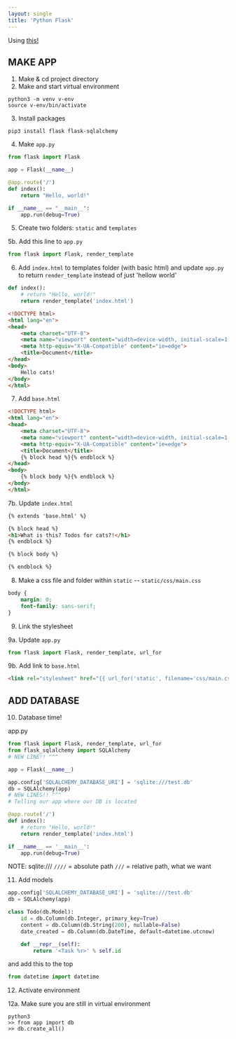 ```yaml
---
layout: single
title: 'Python Flask'
---
```


Using [this!](https://www.youtube.com/watch?v=Z1RJmh_OqeA&t=1325s)


## MAKE APP

1. Make & cd project directory 
2. Make and start virtual environment

```console
python3 -m venv v-env
source v-env/bin/activate
```
3. Install packages

```console
pip3 install flask flask-sqlalchemy
```
4. Make `app.py`

```python
from flask import Flask

app = Flask(__name__)

@app.route('/')
def index():
    return "Hello, world!"

if __name__ == "__main__":
    app.run(debug=True)
```

5. Create two folders: `static` and `templates`

5b. Add this line to `app.py` 

``` python
from flask import Flask, render_template
```

6. Add `index.html` to templates folder (with basic html) and update `app.py` to return `render_template` instead of just 'hellow world'

```python
def index():
    # return "Hello, world!"
    return render_template('index.html')
```

```html
<!DOCTYPE html>
<html lang="en">
<head>
    <meta charset="UTF-8">
    <meta name="viewport" content="width=device-width, initial-scale=1.0">
    <meta http-equiv="X-UA-Compatible" content="ie=edge">
    <title>Document</title>
</head>
<body>
    Hello cats!
</body>
</html>
```

7. Add `base.html`

```html
<!DOCTYPE html>
<html lang="en">
<head>
    <meta charset="UTF-8">
    <meta name="viewport" content="width=device-width, initial-scale=1.0">
    <meta http-equiv="X-UA-Compatible" content="ie=edge">
    <title>Document</title>
    {% block head %}{% endblock %}
</head>
<body>
    {% block body %}{% endblock %}
</body>
</html>
```

7b. Update `index.html`

```html
{% extends 'base.html' %}

{% block head %}
<h1>What is this? Todos for cats?!</h1>
{% endblock %}

{% block body %}

{% endblock %}
```

8. Make a css file and folder within `static` -- `static/css/main.css`

```css
body {
    margin: 0;
    font-family: sans-serif;
}
```

9. Link the stylesheet

9a. Update `app.py`

```python
from flask import Flask, render_template, url_for
```

9b. Add link to `base.html`

```html
<link rel="stylesheet" href="{{ url_for('static', filename='css/main.css') }}">
```
## ADD DATABASE

10. Database time!

app.py
```python
from flask import Flask, render_template, url_for
from flask_sqlalchemy import SQLAlchemy
# NEW LINE!! ^^^

app = Flask(__name__)

app.config['SQLALCHEMY_DATABASE_URI'] = 'sqlite:///test.db'
db = SQLAlchemy(app)
# NEW LINES!! ^^^
# Telling our app where our DB is located

@app.route('/')
def index():
    # return "Hello, world!"
    return render_template('index.html')

if __name__ == '__main__':
    app.run(debug=True)
```
NOTE: sqlite:///
`////` = absolute path
`///` = relative path, what we want

11. Add models

```python
app.config['SQLALCHEMY_DATABASE_URI'] = 'sqlite:///test.db'
db = SQLAlchemy(app)

class Todo(db.Model):
    id = db.Column(db.Integer, primary_key=True)
    content = db.Column(db.String(200), nullable=False)
    date_created = db.Column(db.DateTime, default=datetime.utcnow)

    def __repr__(self):
        return '<Task %r>' % self.id
```

and add this to the top
```python
from datetime import datetime
```

12. Activate environment

12a. Make sure you are still in virtual environment
```console
python3
>> from app import db
>> db.create_all()
```